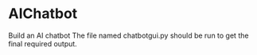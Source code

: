# AIChatbot
Build an AI chatbot
The file named chatbotgui.py should be run to get the final required output.
